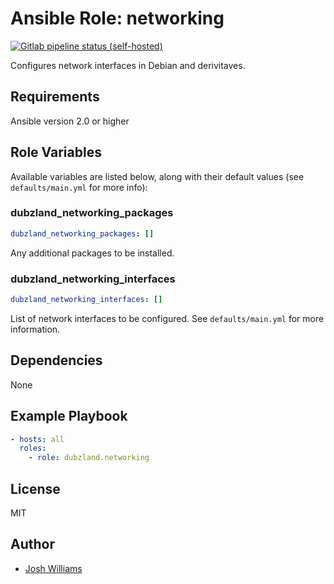 # Ansible Role: networking

[![Gitlab pipeline status (self-hosted)](https://git.dubzland.net/dubzland/ansible-role-networking/badges/master/pipeline.svg)](https://git.dubzland.net/dubzland/ansible-role-networking/pipelines)

Configures network interfaces in Debian and derivitaves.

## Requirements

Ansible version 2.0 or higher

## Role Variables

Available variables are listed below, along with their default values (see `defaults/main.yml` for more info):

### dubzland_networking_packages

```yaml
dubzland_networking_packages: []
```

Any additional packages to be installed.

### dubzland_networking_interfaces

```yaml
dubzland_networking_interfaces: []
```

List of network interfaces to be configured.  See `defaults/main.yml` for
more information.

## Dependencies

None

## Example Playbook

```yaml
- hosts: all
  roles:
    - role: dubzland.networking
```

## License

MIT

## Author

* [Josh Williams](https://codingprime.com)
